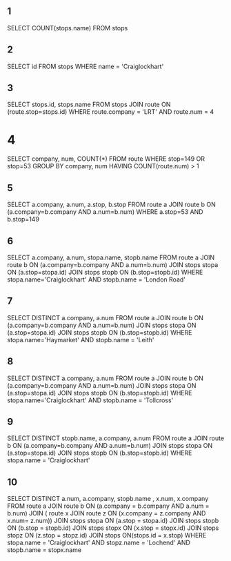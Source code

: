 ## 1

SELECT COUNT(stops.name)
FROM stops

## 2

SELECT id
FROM stops
WHERE name = 'Craiglockhart'

## 3

SELECT stops.id, stops.name
FROM stops
JOIN route ON (route.stop=stops.id)
WHERE route.company = 'LRT' AND route.num = 4

# 4

SELECT company, num, COUNT(*)
FROM route WHERE stop=149 OR stop=53
GROUP BY company, num
HAVING COUNT(route.num) > 1


## 5

SELECT a.company, a.num, a.stop, b.stop
FROM route a JOIN route b ON
  (a.company=b.company AND a.num=b.num)
WHERE a.stop=53  AND b.stop=149

## 6



SELECT a.company, a.num, stopa.name, stopb.name
FROM route a JOIN route b ON
  (a.company=b.company AND a.num=b.num)
  JOIN stops stopa ON (a.stop=stopa.id)
  JOIN stops stopb ON (b.stop=stopb.id)
WHERE stopa.name='Craiglockhart' AND stopb.name = 'London Road'


## 7 

SELECT DISTINCT a.company, a.num
FROM route a JOIN route b ON
  (a.company=b.company AND a.num=b.num)
  JOIN stops stopa ON (a.stop=stopa.id)
  JOIN stops stopb ON (b.stop=stopb.id)
WHERE stopa.name='Haymarket' AND stopb.name = 'Leith'

## 8 

SELECT DISTINCT a.company, a.num
FROM route a JOIN route b ON
  (a.company=b.company AND a.num=b.num)
  JOIN stops stopa ON (a.stop=stopa.id)
  JOIN stops stopb ON (b.stop=stopb.id)
WHERE stopa.name='Craiglockhart' AND stopb.name = 'Tollcross'

## 9

SELECT DISTINCT stopb.name, a.company, a.num
FROM route a JOIN route b ON
  (a.company=b.company AND a.num=b.num)
  JOIN stops stopa ON (a.stop=stopa.id)
  JOIN stops stopb ON (b.stop=stopb.id)
WHERE stopa.name = 'Craiglockhart'

## 10

SELECT DISTINCT a.num, a.company, stopb.name ,  x.num,  x.company
FROM route a JOIN route b
ON (a.company = b.company AND a.num = b.num)
JOIN ( route x JOIN route z ON (x.company = z.company AND x.num= z.num))
JOIN stops stopa ON (a.stop = stopa.id)
JOIN stops stopb ON (b.stop = stopb.id)
JOIN stops stopx ON (x.stop = stopx.id)
JOIN stops stopz ON (z.stop = stopz.id)
JOIN stops ON(stops.id = x.stop)
WHERE  stopa.name = 'Craiglockhart' AND stopz.name = 'Lochend' AND  stopb.name = stopx.name

